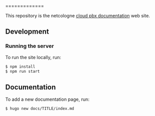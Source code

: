 =============

This repository is the netcologne [cloud pbx documentation](https://cloudpbx-doku.netcologne.de/) web site.


## Development

### Running the server

To run the site locally, run:

```sh
$ npm install
$ npm run start
```

## Documentation

To add a new documentation page, run:

```sh
$ hugo new docs/TITLE/index.md
```
